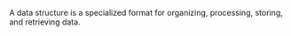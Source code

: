A data structure is a specialized format for organizing, processing, storing, and retrieving data. 
